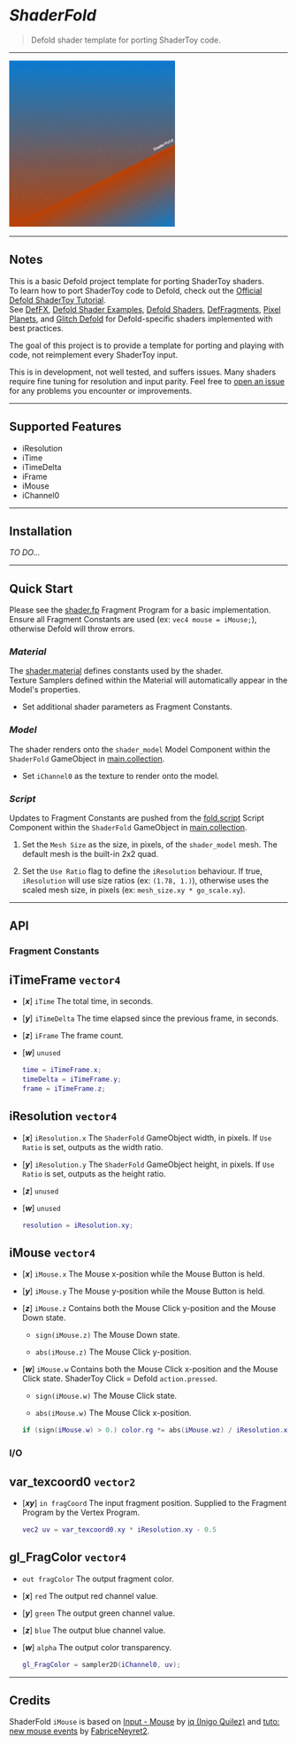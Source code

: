 # ***ShaderFold***

> Defold shader template for porting ShaderToy code.

-----

![ShaderFold Demo](assets/shaderfold_demo01.gif "ShaderFold Demo")

-----

## **Notes**

This is a basic Defold project template for porting ShaderToy shaders.  
To learn how to port ShaderToy code to Defold, check out the [Official Defold ShaderToy Tutorial](https://defold.com/tutorials/shadertoy/).  
See [DefFX](https://github.com/subsoap/deffx), [Defold Shader Examples](https://github.com/subsoap/defold-shader-examples), [Defold Shaders](https://github.com/subsoap/defold-shaders), [DefFragments](https://github.com/paweljarosz/defragments), [Pixel Planets](https://github.com/selimanac/defold-pixel-planets), and [Glitch Defold](https://github.com/TheKing009/glitch-defold) for Defold-specific shaders implemented with best practices.

The goal of this project is to provide a template for porting and playing with code, not reimplement every ShaderToy input.

This is in development, not well tested, and suffers issues. Many shaders require fine tuning for resolution and input parity. Feel free to [open an issue](https://github.com/trainingmode/ShaderFold/issues/new) for any problems you encounter or improvements.

-----

## **Supported Features**

- iResolution  
- iTime  
- iTimeDelta  
- iFrame  
- iMouse  
- iChannel0

-----

## **Installation**

*TO DO...*

-----

## **Quick Start**

Please see the [shader.fp](shaders/shader.fp) Fragment Program for a basic implementation.  
Ensure all Fragment Constants are used (ex: `vec4 mouse = iMouse;`), otherwise Defold will throw errors.

### *Material*

The [shader.material](defold://open?path=/shaders/shader.material) defines constants used by the shader.  
Texture Samplers defined within the Material will automatically appear in the Model's properties.

- Set additional shader parameters as Fragment Constants.

### *Model*

The shader renders onto the `shader_model` Model Component within the `ShaderFold` GameObject in [main.collection](defold://open?path=/main/main.collection).

- Set `iChannel0` as the texture to render onto the model.

### *Script*

Updates to Fragment Constants are pushed from the [fold.script](main/fold.script) Script Component within the `ShaderFold` GameObject in [main.collection](defold://open?path=/main/main.collection).

1. Set the `Mesh Size` as the size, in pixels, of the `shader_model` mesh. The default mesh is the built-in 2x2 quad.

2. Set the `Use Ratio` flag to define the `iResolution` behaviour. If true, `iResolution` will use size ratios (ex: `(1.78, 1.)`), otherwise uses the scaled mesh size, in pixels (ex: `mesh_size.xy * go_scale.xy`).

-----

## **API**

### Fragment Constants

## iTimeFrame `vector4`

- [***x***] `iTime` The total time, in seconds.

- [***y***] `iTimeDelta` The time elapsed since the previous frame, in seconds.

- [***z***] `iFrame` The frame count.

- [***w***] `unused`

    ```lua
    time = iTimeFrame.x;
    timeDelta = iTimeFrame.y;
    frame = iTimeFrame.z;
    ```

## iResolution `vector4`

- [***x***] `iResolution.x` The `ShaderFold` GameObject width, in pixels. If `Use Ratio` is set, outputs as the width ratio.

- [***y***] `iResolution.y` The `ShaderFold` GameObject height, in pixels. If `Use Ratio` is set, outputs as the height ratio.

- [***z***] `unused`

- [***w***] `unused`

    ```lua
    resolution = iResolution.xy;
    ```

## iMouse `vector4`

- [***x***] `iMouse.x` The Mouse x-position while the Mouse Button is held.

- [***y***] `iMouse.y` The Mouse y-position while the Mouse Button is held.

- [***z***] `iMouse.z` Contains both the Mouse Click y-position and the Mouse Down state.

    - `sign(iMouse.z)` The Mouse Down state.

    - `abs(iMouse.z)` The Mouse Click y-position.

- [***w***] `iMouse.w` Contains both the Mouse Click x-position and the Mouse Click state. ShaderToy Click = Defold `action.pressed`.

    - `sign(iMouse.w)` The Mouse Click state.

    - `abs(iMouse.w)` The Mouse Click x-position.

    ```lua
    if (sign(iMouse.w) > 0.) color.rg *= abs(iMouse.wz) / iResolution.x;
    ```

### I/O

## var_texcoord0 `vector2`

- [***xy***] `in fragCoord` The input fragment position. Supplied to the Fragment Program by the Vertex Program.

    ```lua
    vec2 uv = var_texcoord0.xy * iResolution.xy - 0.5
    ```

## gl_FragColor `vector4`

- `out fragColor` The output fragment color.

- [***x***] `red` The output red channel value.

- [***y***] `green` The output green channel value.

- [***z***] `blue` The output blue channel value.

- [***w***] `alpha` The output color transparency.

    ```lua
    gl_FragColor = sampler2D(iChannel0, uv);
    ```

-----

## Credits

ShaderFold `iMouse` is based on [Input - Mouse](https://www.shadertoy.com/view/Mss3zH) by [iq (Inigo Quilez)](https://www.iquilezles.org/) and [tuto: new mouse events](https://www.shadertoy.com/view/3dcBRS) by [FabriceNeyret2](http://evasion.imag.fr/Membres/Fabrice.Neyret/).
